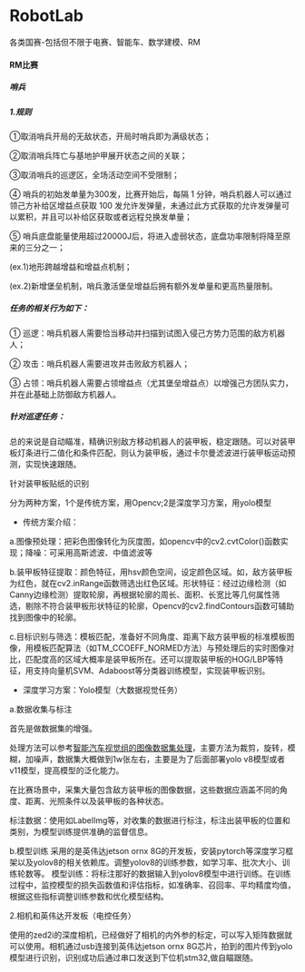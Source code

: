 # RobotLab
各类国赛-包括但不限于电赛、智能车、数学建模、RM

#### RM比赛
##### 哨兵
##### 1.规则
①取消哨兵开局的无敌状态，开局时哨兵即为满级状态；

②取消哨兵阵亡与基地护甲展开状态之间的关联；

③取消哨兵的巡逻区，全场活动空间不受限制；

④ 哨兵的初始发单量为300发，比赛开始后，每隔 1 分钟，哨兵机器人可以通过领己方补给区增益点获取 100 发允许发弹量，未通过此方式获取的允许发弹量可以累积，并且可以补给区获取或者远程兑换发单量；

⑤ 哨兵底盘能量使用超过20000J后，将进入虚弱状态，底盘功率限制将降至原来的三分之一；

(ex.1)地形跨越增益和增益点机制；

(ex.2)新增堡垒机制，哨兵激活堡垒增益后拥有额外发单量和更高热量限制。
##### 任务的相关行为如下：

① 巡逻：哨兵机器人需要恰当移动并扫描到试图入侵己方势力范围的敌方机器人；

② 攻击：哨兵机器人需要进攻并击败敌方机器人；

③ 占领：哨兵机器人需要占领增益点（尤其堡垒增益点）以增强己方团队实力，并在此基础上防御敌方机器人。
##### 针对巡逻任务：
总的来说是自动瞄准，精确识别敌方移动机器人的装甲板，稳定跟随。可以对装甲板灯条进行二值化和条件匹配，则认为装甲板，通过卡尔曼滤波进行装甲板运动预测，实现快速跟随。

针对装甲板贴纸的识别

分为两种方案，1个是传统方案，用Opencv;2是深度学习方案，用yolo模型

* 传统方案介绍：

a.图像预处理：把彩色图像转化为灰度图，如opencv中的cv2.cvtColor()函数实现；降噪：可采用高斯滤波、中值滤波等

b.装甲板特征提取：颜色特征，用hsv颜色空间，设定颜色区域。如，敌方装甲板为红色，就在cv2.inRange函数筛选出红色区域。形状特征：经过边缘检测（如Canny边缘检测）提取轮廓，再根据轮廓的周长、面积、长宽比等几何属性筛选，剔除不符合装甲板形状特征的轮廓，Opencv的cv2.findContours函数可辅助找到图像中的轮廓。

c.目标识别与筛选：模板匹配，准备好不同角度、距离下敌方装甲板的标准模板图像，用模板匹配算法（如TM_CCOEFF_NORMED方法）与预处理后的实时图像对比，匹配度高的区域大概率是装甲板所在。还可以提取装甲板的HOG/LBP等特征，用支持向量机SVM、Adaboost等分类器训练模型，实现装甲板识别。

* 深度学习方案：Yolo模型（大数据视觉任务）

a.数据收集与标注

首先是做数据集的增强。

处理方法可以参考[智能汽车视觉组的图像数据集处理](https://blog.csdn.net/weixin_52126342/article/details/126170935?ops_request_misc=&request_id=&biz_id=102&utm_term=%E6%99%BA%E8%83%BD%E6%B1%BD%E8%BD%A6%E8%A7%86%E8%A7%89%E7%BB%84%E6%95%B0%E6%8D%AE%E9%9B%86%E5%A2%9E%E5%BC%BA&utm_medium=distribute.pc_search_result.none-task-blog-2~all~sobaiduweb~default-1-126170935.142^v101^pc_search_result_base9&spm=1018.2226.3001.4187)，主要方法为裁剪，旋转，模糊，加噪声，数据集大概做到1w张左右，主要是为了后面部署yolo v8模型或者v11模型，提高模型的泛化能力。

在比赛场景中，采集大量包含敌方装甲板的图像数据，这些数据应涵盖不同的角度、距离、光照条件以及装甲板的各种状态。

标注数据：使用如LabelImg等，对收集的数据进行标注，标注出装甲板的位置和类别，为模型训练提供准确的监督信息。

b.模型训练
采用的是英伟达jetson ornx 8G的开发板，安装pytorch等深度学习框架以及yolov8的相关依赖库。调整yolov8的训练参数，如学习率、批次大小、训练轮数等。
模型训练：将标注那好的数据输入到yolov8模型中进行训练。在训练过程中，监控模型的损失函数值和评估指标，如准确率、召回率、平均精度均值，根据这些指标调整训练参数和优化模型结构。


2.相机和英伟达开发板（电控任务）

使用的zed2i的深度相机，已经做好了相机的内外参的标定，可以写入矩阵数据就可以使用。相机通过usb连接到英伟达jetson ornx 8G芯片，拍到的图片传到yolo模型进行识别，识别成功后通过串口发送到下位机stm32,做自瞄跟随。




